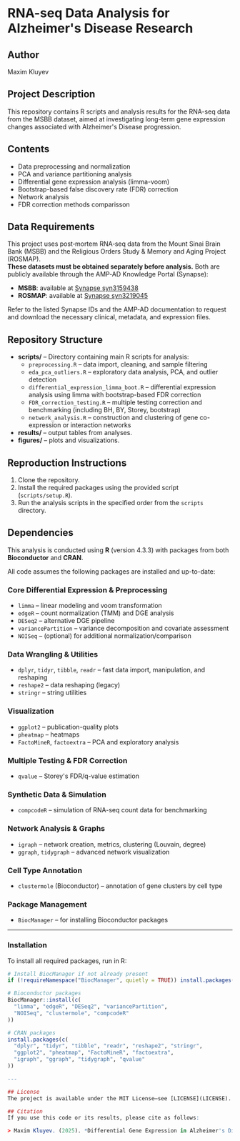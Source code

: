 # RNA-seq Data Analysis for Alzheimer's Disease Research

## Author
Maxim Kluyev

## Project Description
This repository contains R scripts and analysis results for the RNA-seq data from the MSBB dataset, aimed at investigating long-term gene expression changes associated with Alzheimer's Disease progression.

## Contents
- Data preprocessing and normalization
- PCA and variance partitioning analysis
- Differential gene expression analysis (limma-voom)
- Bootstrap-based false discovery rate (FDR) correction
- Network analysis
- FDR correction methods comparisson

## Data Requirements

This project uses post‑mortem RNA‑seq data from the Mount Sinai Brain Bank (MSBB) and the Religious Orders Study & Memory and Aging Project (ROSMAP).  
**These datasets must be obtained separately before analysis.** Both are publicly available through the AMP‑AD Knowledge Portal (Synapse):

- **MSBB**: available at [Synapse syn3159438](https://www.synapse.org/Synapse:syn3159438)
- **ROSMAP**: available at [Synapse syn3219045](https://www.synapse.org/Synapse:syn3219045)

Refer to the listed Synapse IDs and the AMP‑AD documentation to request and download the necessary clinical, metadata, and expression files.


## Repository Structure
- **scripts/** – Directory containing main R scripts for analysis:
    - `preprocessing.R` – data import, cleaning, and sample filtering
    - `eda_pca_outliers.R` – exploratory data analysis, PCA, and outlier detection
    - `differential_expression_limma_boot.R` – differential expression analysis using limma with bootstrap-based FDR correction
    - `FDR_correction_testing.R` – multiple testing correction and benchmarking (including BH, BY, Storey, bootstrap)
    - `network_analysis.R` – construction and clustering of gene co-expression or interaction networks
- **results/** – output tables from analyses.
- **figures/** – plots and visualizations.

## Reproduction Instructions
1. Clone the repository.
2. Install the required packages using the provided script (`scripts/setup.R`).
3. Run the analysis scripts in the specified order from the `scripts` directory.


## Dependencies

This analysis is conducted using **R** (version 4.3.3) with packages from both **Bioconductor** and **CRAN**.

All code assumes the following packages are installed and up-to-date:

### Core Differential Expression & Preprocessing
- `limma` – linear modeling and voom transformation
- `edgeR` – count normalization (TMM) and DGE analysis
- `DESeq2` – alternative DGE pipeline
- `variancePartition` – variance decomposition and covariate assessment
- `NOISeq` – (optional) for additional normalization/comparison

### Data Wrangling & Utilities
- `dplyr`, `tidyr`, `tibble`, `readr` – fast data import, manipulation, and reshaping
- `reshape2` – data reshaping (legacy)
- `stringr` – string utilities

### Visualization
- `ggplot2` – publication-quality plots
- `pheatmap` – heatmaps
- `FactoMineR`, `factoextra` – PCA and exploratory analysis

### Multiple Testing & FDR Correction
- `qvalue` – Storey's FDR/q-value estimation

### Synthetic Data & Simulation
- `compcodeR` – simulation of RNA-seq count data for benchmarking

### Network Analysis & Graphs
- `igraph` – network creation, metrics, clustering (Louvain, degree)
- `ggraph`, `tidygraph` – advanced network visualization

### Cell Type Annotation
- `clustermole` (Bioconductor) – annotation of gene clusters by cell type

### Package Management
- `BiocManager` – for installing Bioconductor packages

---

### Installation

To install all required packages, run in R:

```r
# Install BiocManager if not already present
if (!requireNamespace("BiocManager", quietly = TRUE)) install.packages("BiocManager")

# Bioconductor packages
BiocManager::install(c(
  "limma", "edgeR", "DESeq2", "variancePartition", 
  "NOISeq", "clustermole", "compcodeR"
))

# CRAN packages
install.packages(c(
  "dplyr", "tidyr", "tibble", "readr", "reshape2", "stringr",
  "ggplot2", "pheatmap", "FactoMineR", "factoextra",
  "igraph", "ggraph", "tidygraph", "qvalue"
))

---

## License
The project is available under the MIT License—see [LICENSE](LICENSE).

## Citation
If you use this code or its results, please cite as follows:

> Maxim Kluyev. (2025). *Differential Gene Expression in Alzheimer's Disease* [GitHub Repository]. URL: <repository-url>

